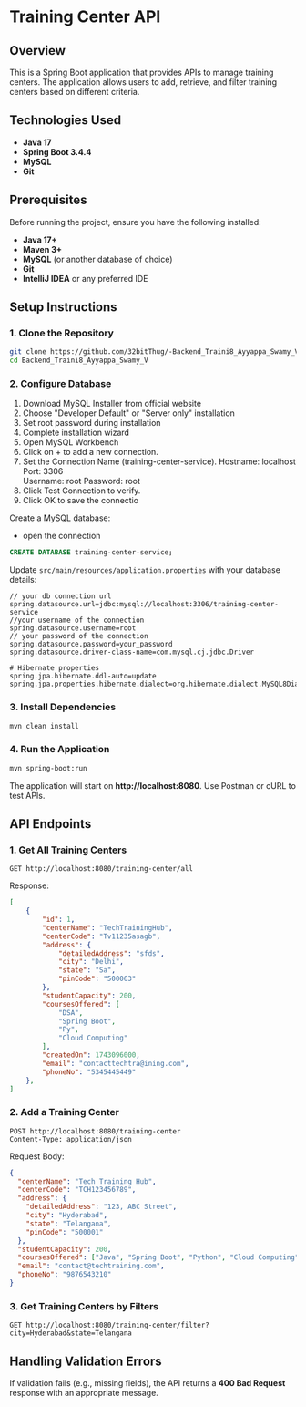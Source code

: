 
# Training Center API

## Overview
This is a Spring Boot application that provides APIs to manage training centers. The application allows users to add, retrieve, and filter training centers based on different criteria.

## Technologies Used
- **Java 17**
- **Spring Boot 3.4.4**
- **MySQL**
- **Git**

## Prerequisites
Before running the project, ensure you have the following installed:
- **Java 17+**
- **Maven 3+**
- **MySQL** (or another database of choice)
- **Git**
- **IntelliJ IDEA** or any preferred IDE

## Setup Instructions

### 1. Clone the Repository
```sh
git clone https://github.com/32bitThug/-Backend_Traini8_Ayyappa_Swamy_V.git
cd Backend_Traini8_Ayyappa_Swamy_V
```

### 2. Configure Database
1. Download MySQL Installer from official website
2. Choose "Developer Default" or "Server only" installation
3. Set root password during installation
4. Complete installation wizard
5. Open MySQL Workbench
6. Click on + to add a new connection.
7. Set the Connection Name (training-center-service).
    Hostname: localhost
    Port: 3306  
    Username: root
    Password: root
8. Click Test Connection to verify.
9. Click OK to save the connectio  

Create a MySQL database:
- open the connection 
```sql
CREATE DATABASE training-center-service;
```

Update `src/main/resources/application.properties` with your database details:
```properties
// your db connection url
spring.datasource.url=jdbc:mysql://localhost:3306/training-center-service
//your username of the connection
spring.datasource.username=root
// your password of the connection
spring.datasource.password=your_password
spring.datasource.driver-class-name=com.mysql.cj.jdbc.Driver

# Hibernate properties
spring.jpa.hibernate.ddl-auto=update
spring.jpa.properties.hibernate.dialect=org.hibernate.dialect.MySQL8Dialect
```

### 3. Install Dependencies
```sh
mvn clean install
```

### 4. Run the Application
```sh
mvn spring-boot:run
```
The application will start on **http://localhost:8080**. Use Postman or cURL to test APIs.

## API Endpoints

### 1. Get All Training Centers
```http
GET http://localhost:8080/training-center/all
```
Response:
```json
[
    {
        "id": 1,
        "centerName": "TechTrainingHub",
        "centerCode": "Tv11235asagb",
        "address": {
            "detailedAddress": "sfds",
            "city": "Delhi",
            "state": "Sa",
            "pinCode": "500063"
        },
        "studentCapacity": 200,
        "coursesOffered": [
            "DSA",
            "Spring Boot",
            "Py",
            "Cloud Computing"
        ],
        "createdOn": 1743096000,
        "email": "contacttechtra@ining.com",
        "phoneNo": "5345445449"
    },
]
```

### 2. Add a Training Center
```http
POST http://localhost:8080/training-center
Content-Type: application/json
```
Request Body:
```json
{
  "centerName": "Tech Training Hub",
  "centerCode": "TCH123456789",
  "address": {
    "detailedAddress": "123, ABC Street",
    "city": "Hyderabad",
    "state": "Telangana",
    "pinCode": "500001"
  },
  "studentCapacity": 200,
  "coursesOffered": ["Java", "Spring Boot", "Python", "Cloud Computing"],
  "email": "contact@techtraining.com",
  "phoneNo": "9876543210"
}

```

### 3. Get Training Centers by Filters
```http
GET http://localhost:8080/training-center/filter?city=Hyderabad&state=Telangana
```

## Handling Validation Errors
If validation fails (e.g., missing fields), the API returns a **400 Bad Request** response with an appropriate message.




